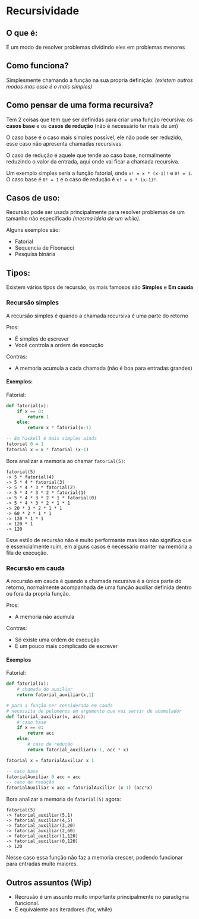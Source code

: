 
# Recursividade

## O que é:

É um modo de resolver problemas dividindo eles em problemas menores

## Como funciona?

Simplesmente chamando a função na sua propria definição. *(existem outros modos mas esse é o mais simples)*

## Como pensar de uma forma recursiva?

Tem 2 coisas que tem que ser definidas para criar uma função recursiva:
os **casos base** e os **casos de redução** (não é necessário ter mais de um)

O caso base é o caso mais simples possível, ele não pode ser reduzido, esse caso não apresenta chamadas recursivas.

O caso de redução é aquele que tende ao caso base, normalmente reduzindo o valor da entrada, aqui onde vai ficar a chamada recursiva.

Um exemplo simples seria a função fatorial, onde `x! = x * (x-1)!` e `0! = 1`. O caso base é `0! = 1` e o caso de redução é `x! = x * (x-1)!`.

## Casos de uso:

Recursão pode ser usada principalmente para resolver problemas de um tamanho não especificado *(mesma ideia de um while)*.

Alguns exemplos são:
- Fatorial
- Sequencia de Fibonacci
- Pesquisa binária


## Tipos:

Existem vários tipos de recursão, os mais famosos são **Simples** e **Em cauda**

### Recursão simples

A recursão simples é quando a chamada recursiva é uma parte do retorno

Pros:
- É simples de escrever
- Você controla a ordem de execução

Contras:
- A memoria acumula a cada chamada (não é boa para entradas grandes)


#### Exemplos:

Fatorial:

```py
def fatorial(x):
    if x == 0:
        return 1
    else:
        return x * fatorial(x-1)
```
```hs
-- Em haskell é mais simples ainda
fatorial 0 = 1
fatorial x = x * fatorial (x-1)
```

Bora analizar a memoria ao chamar `fatorial(5)`:
```
fatorial(5)
-> 5 * fatorial(4)
-> 5 * 4 * fatorial(3)
-> 5 * 4 * 3 * fatorial(2)
-> 5 * 4 * 3 * 2 * fatorial(1)
-> 5 * 4 * 3 * 2 * 1 * fatorial(0)
-> 5 * 4 * 3 * 2 * 1 * 1
-> 20 * 3 * 2 * 1 * 1
-> 60 * 2 * 1 * 1
-> 120 * 1 * 1
-> 120 * 1
-> 120
```

Esse estilo de recursão não é muito performante mas isso não significa que é essencialmente ruim,
em alguns casos é necessário manter na memória a fila de execução.

### Recursão em cauda

A recursão em cauda é quando a chamada recursiva é a única parte do retorno,
normalmente acompanhada de uma função auxiliar definida dentro ou fora da propria função.

Pros:
- A memoria não acumula

Contras:
- Só existe uma ordem de execução
- É um pouco mais complicado de escrever

#### Exemplos

Fatorial:

```py
def fatorial(x):
    # chamada do auxiliar
    return fatorial_auxiliar(x,1)

# para a função ser considerada em cauda
# necessita de pelomenos um argumento que vai servir de acumulador
def fatorial_auxiliar(x, acc):
    # caso base
    if x == 0:
        return acc
    else:
        # caso de redução
        return fatorial_auxiliar(x-1, acc * x)
```
```hs
fatorial x = fatorialAuxiliar x 1

-- caso base
fatorialAuxiliar 0 acc = acc
-- caso de redução
fatorialAuxiliar x acc = fatorialAuxiliar (x-1) (acc*x)
```
Bora analizar a memoria de `fatorial(5)` agora:

```
fatorial(5)
-> fatorial_auxiliar(5,1)
-> fatorial_auxiliar(4,5)
-> fatorial_auxiliar(3,20)
-> fatorial_auxiliar(2,60)
-> fatorial_auxiliar(1,120)
-> fatorial_auxiliar(0,120)
-> 120
```

Nesse caso essa função não faz a memoria crescer, podendo funcionar para entradas muito maiores.

## Outros assuntos (Wip)
- Recrusão é um assunto muito importante principalmente no paradígma funcional.
- É equivalente aos iteradores (for, while)

